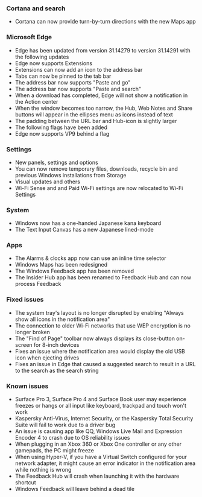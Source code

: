 ### Cortana and search
- Cortana can now provide turn-by-turn directions with the new Maps app

### Microsoft Edge
- Edge has been updated from version 31.14279 to version 31.14291 with the following updates
 - Edge now supports Extensions
 - Extensions can now add an icon to the address bar
 - Tabs can now be pinned to the tab bar
 - The address bar now supports "Paste and go"
 - The address bar now supports "Paste and search"
 - When a download has completed, Edge will not show a notification in the Action center
 - When the window becomes too narrow, the Hub, Web Notes and Share buttons will appear in the ellipses menu as icons instead of text
 - The padding between the URL bar and Hub-icon is slightly larger
- The following flags have been added
 - Edge now supports VP9 behind a flag

### Settings
- New panels, settings and options
 - You can now remove temporary files, downloads, recycle bin and previous Windows installations from Storage
- Visual updates and others
 - Wi-Fi Sense and and Paid Wi-Fi settings are now relocated to Wi-Fi Settings

### System
- Windows now has a one-handed Japanese kana keyboard
- The Text Input Canvas has a new Japanese lined-mode

### Apps
- The Alarms & clocks app now can use an inline time selector
- Windows Maps has been redesigned
- The Windows Feedback app has been removed
- The Insider Hub app has been renamed to Feedback Hub and can now process Feedback

### Fixed issues
- The system tray's layout is no longer disrupted by enabling "Always show all icons in the notification area"
- The connection to older Wi-Fi networks that use WEP encryption is no longer broken
- The "Find of Page" toolbar now always displays its close-button on-screen for 8-inch devices
- Fixes an issue where the notification area would display the old USB icon when ejecting drives
- Fixes an issue in Edge that caused a suggested search to result in a URL to the search as the search string

### Known issues
- Surface Pro 3, Surface Pro 4 and Surface Book user may experience freezes or hangs or all input like keyboard, trackpad and touch won't work
- Kaspersky Anti-Virus, Internet Security, or the Kaspersky Total Security Suite will fail to work due to a driver bug
- An issue is causing app like QQ, Windows Live Mail and Expression Encoder 4 to crash due to OS reliability issues
- When plugging in an Xbox 360 or Xbox One controller or any other gamepads, the PC might freeze
- When using Hyper-V, if you have a Virtual Switch configured for your network adapter, it might cause an error indicator in the notification area while nothing is wrong
- The Feedback Hub will crash when launching it with the hardware shortcut
- Windows Feedback will leave behind a dead tile